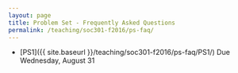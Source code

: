 ```yaml
---
layout: page
title: Problem Set - Frequently Asked Questions
permalink: /teaching/soc301-f2016/ps-faq/
---
```


- [PS1]({{ site.baseurl }}/teaching/soc301-f2016/ps-faq/PS1/) Due Wednesday, August 31